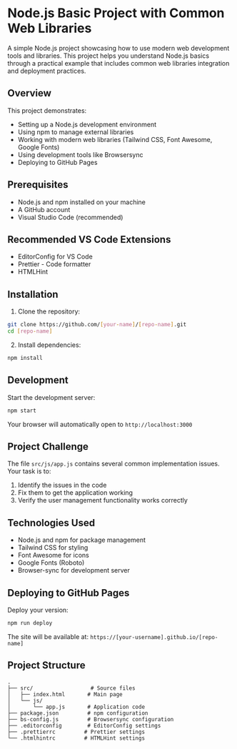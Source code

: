 # Node.js Basic Project with Common Web Libraries

A simple Node.js project showcasing how to use modern web development tools and libraries. This project helps you understand Node.js basics through a practical example that includes common web libraries integration and deployment practices.

## Overview

This project demonstrates:
- Setting up a Node.js development environment
- Using npm to manage external libraries
- Working with modern web libraries (Tailwind CSS, Font Awesome, Google Fonts)
- Using development tools like Browsersync
- Deploying to GitHub Pages

## Prerequisites

- Node.js and npm installed on your machine
- A GitHub account
- Visual Studio Code (recommended)

## Recommended VS Code Extensions

- EditorConfig for VS Code
- Prettier - Code formatter
- HTMLHint

## Installation

1. Clone the repository:
```bash
git clone https://github.com/[your-name]/[repo-name].git
cd [repo-name]
```

2. Install dependencies:
```bash
npm install
```

## Development

Start the development server:
```bash
npm start
```
Your browser will automatically open to `http://localhost:3000`

## Project Challenge

The file `src/js/app.js` contains several common implementation issues. Your task is to:
1. Identify the issues in the code
2. Fix them to get the application working
3. Verify the user management functionality works correctly

## Technologies Used

- Node.js and npm for package management
- Tailwind CSS for styling
- Font Awesome for icons
- Google Fonts (Roboto)
- Browser-sync for development server

## Deploying to GitHub Pages

Deploy your version:
```bash
npm run deploy
```
The site will be available at: `https://[your-username].github.io/[repo-name]`

## Project Structure

```
.
├── src/                  # Source files
│   ├── index.html       # Main page
│   └── js/
│       └── app.js       # Application code
├── package.json         # npm configuration
├── bs-config.js         # Browsersync configuration
├── .editorconfig        # EditorConfig settings
├── .prettierrc         # Prettier settings
└── .htmlhintrc         # HTMLHint settings
```
